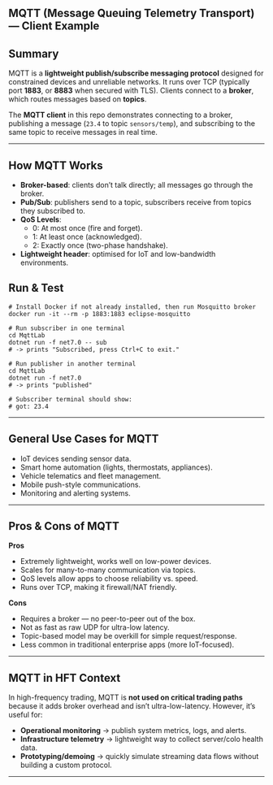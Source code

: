 ## MQTT (Message Queuing Telemetry Transport) — Client Example

## Summary  
MQTT is a **lightweight publish/subscribe messaging protocol** designed for constrained devices and unreliable networks. It runs over TCP (typically port **1883**, or **8883** when secured with TLS). Clients connect to a **broker**, which routes messages based on **topics**.  

The **MQTT client** in this repo demonstrates connecting to a broker, publishing a message (`23.4` to topic `sensors/temp`), and subscribing to the same topic to receive messages in real time.

---

## How MQTT Works  
- **Broker-based**: clients don’t talk directly; all messages go through the broker.  
- **Pub/Sub**: publishers send to a topic, subscribers receive from topics they subscribed to.  
- **QoS Levels**:  
  - 0: At most once (fire and forget).  
  - 1: At least once (acknowledged).  
  - 2: Exactly once (two-phase handshake).  
- **Lightweight header**: optimised for IoT and low-bandwidth environments.

## Run & Test  
```
# Install Docker if not already installed, then run Mosquitto broker
docker run -it --rm -p 1883:1883 eclipse-mosquitto

# Run subscriber in one terminal
cd MqttLab
dotnet run -f net7.0 -- sub
# -> prints "Subscribed, press Ctrl+C to exit."

# Run publisher in another terminal
cd MqttLab
dotnet run -f net7.0
# -> prints "published"

# Subscriber terminal should show:
# got: 23.4
```

---

## General Use Cases for MQTT  
- IoT devices sending sensor data.  
- Smart home automation (lights, thermostats, appliances).  
- Vehicle telematics and fleet management.  
- Mobile push-style communications.  
- Monitoring and alerting systems.  

---

## Pros & Cons of MQTT  

**Pros**  
- Extremely lightweight, works well on low-power devices.  
- Scales for many-to-many communication via topics.  
- QoS levels allow apps to choose reliability vs. speed.  
- Runs over TCP, making it firewall/NAT friendly.  

**Cons**  
- Requires a broker — no peer-to-peer out of the box.  
- Not as fast as raw UDP for ultra-low latency.  
- Topic-based model may be overkill for simple request/response.  
- Less common in traditional enterprise apps (more IoT-focused).  

---

## MQTT in HFT Context  
In high-frequency trading, MQTT is **not used on critical trading paths** because it adds broker overhead and isn’t ultra-low-latency. However, it’s useful for:  
- **Operational monitoring** → publish system metrics, logs, and alerts.  
- **Infrastructure telemetry** → lightweight way to collect server/colo health data.  
- **Prototyping/demoing** → quickly simulate streaming data flows without building a custom protocol.  

---
